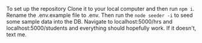 To set up the repository
Clone it to your local computer and then run ```npm i```.
Rename the .env.example file to .env.
Then run the ```node seeder -i``` to seed some sample data into the DB.
Navigate to localhost:5000/hrs and localhost:5000/students and everything should hopefully work.
If it doesn't, text me.

